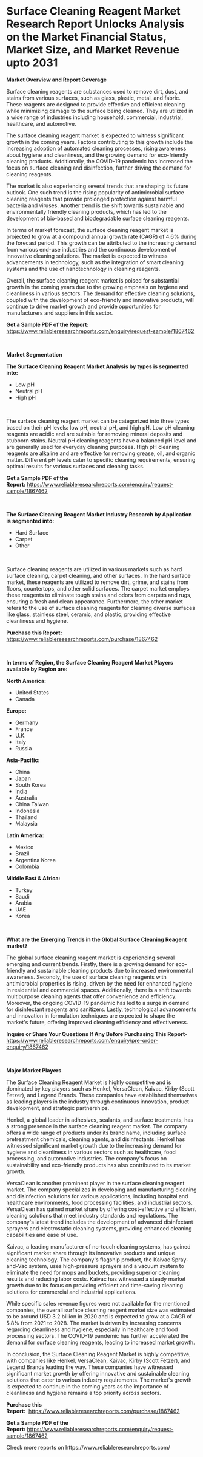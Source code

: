 <p><h1>Surface Cleaning Reagent Market Research Report Unlocks Analysis on the Market Financial Status, Market Size, and Market Revenue upto 2031</h1></p><p><strong>Market Overview and Report Coverage</strong></p>
<p><p>Surface cleaning reagents are substances used to remove dirt, dust, and stains from various surfaces, such as glass, plastic, metal, and fabric. These reagents are designed to provide effective and efficient cleaning while minimizing damage to the surface being cleaned. They are utilized in a wide range of industries including household, commercial, industrial, healthcare, and automotive.</p><p>The surface cleaning reagent market is expected to witness significant growth in the coming years. Factors contributing to this growth include the increasing adoption of automated cleaning processes, rising awareness about hygiene and cleanliness, and the growing demand for eco-friendly cleaning products. Additionally, the COVID-19 pandemic has increased the focus on surface cleaning and disinfection, further driving the demand for cleaning reagents.</p><p>The market is also experiencing several trends that are shaping its future outlook. One such trend is the rising popularity of antimicrobial surface cleaning reagents that provide prolonged protection against harmful bacteria and viruses. Another trend is the shift towards sustainable and environmentally friendly cleaning products, which has led to the development of bio-based and biodegradable surface cleaning reagents.</p><p>In terms of market forecast, the surface cleaning reagent market is projected to grow at a compound annual growth rate (CAGR) of 4.6% during the forecast period. This growth can be attributed to the increasing demand from various end-use industries and the continuous development of innovative cleaning solutions. The market is expected to witness advancements in technology, such as the integration of smart cleaning systems and the use of nanotechnology in cleaning reagents.</p><p>Overall, the surface cleaning reagent market is poised for substantial growth in the coming years due to the growing emphasis on hygiene and cleanliness in various sectors. The demand for effective cleaning solutions, coupled with the development of eco-friendly and innovative products, will continue to drive market growth and provide opportunities for manufacturers and suppliers in this sector.</p></p>
<p><strong>Get a Sample PDF of the Report:</strong> <a href="https://www.reliableresearchreports.com/enquiry/request-sample/1867462">https://www.reliableresearchreports.com/enquiry/request-sample/1867462</a></p>
<p>&nbsp;</p>
<p><strong>Market Segmentation</strong></p>
<p><strong>The Surface Cleaning Reagent Market Analysis by types is segmented into:</strong></p>
<p><ul><li>Low pH</li><li>Neutral pH</li><li>High pH</li></ul></p>
<p>&nbsp;</p>
<p><p>The surface cleaning reagent market can be categorized into three types based on their pH levels: low pH, neutral pH, and high pH. Low pH cleaning reagents are acidic and are suitable for removing mineral deposits and stubborn stains. Neutral pH cleaning reagents have a balanced pH level and are generally used for everyday cleaning purposes. High pH cleaning reagents are alkaline and are effective for removing grease, oil, and organic matter. Different pH levels cater to specific cleaning requirements, ensuring optimal results for various surfaces and cleaning tasks.</p></p>
<p><strong>Get a Sample PDF of the Report:</strong>&nbsp;<a href="https://www.reliableresearchreports.com/enquiry/request-sample/1867462">https://www.reliableresearchreports.com/enquiry/request-sample/1867462</a></p>
<p>&nbsp;</p>
<p><strong>The Surface Cleaning Reagent Market Industry Research by Application is segmented into:</strong></p>
<p><ul><li>Hard Surface</li><li>Carpet</li><li>Other</li></ul></p>
<p>&nbsp;</p>
<p><p>Surface cleaning reagents are utilized in various markets such as hard surface cleaning, carpet cleaning, and other surfaces. In the hard surface market, these reagents are utilized to remove dirt, grime, and stains from floors, countertops, and other solid surfaces. The carpet market employs these reagents to eliminate tough stains and odors from carpets and rugs, ensuring a fresh and clean appearance. Furthermore, the other market refers to the use of surface cleaning reagents for cleaning diverse surfaces like glass, stainless steel, ceramic, and plastic, providing effective cleanliness and hygiene.</p></p>
<p><strong>Purchase this Report:</strong>&nbsp; <a href="https://www.reliableresearchreports.com/purchase/1867462">https://www.reliableresearchreports.com/purchase/1867462</a></p>
<p>&nbsp;</p>
<p><strong>In terms of Region, the Surface Cleaning Reagent Market Players available by Region are:</strong></p>
<p>
    <p> <strong> North America: </strong>
        <ul>
            <li>United States</li>
            <li>Canada</li>
        </ul>
        </p> 
    <p> <strong> Europe: </strong>
        <ul>
            <li>Germany</li>
            <li>France</li>
            <li>U.K.</li>
            <li>Italy</li>
            <li>Russia</li>
        </ul>
        </p> 
    <p> <strong> Asia-Pacific: </strong>
        <ul>
            <li>China</li>
            <li>Japan</li>
            <li>South Korea</li>
            <li>India</li>
            <li>Australia</li>
            <li>China Taiwan</li>
            <li>Indonesia</li>
            <li>Thailand</li>
            <li>Malaysia</li>
        </ul>
        </p> 
    <p> <strong> Latin America: </strong>
        <ul>
            <li>Mexico</li>
            <li>Brazil</li>
            <li>Argentina Korea</li>
            <li>Colombia</li>
        </ul>
        </p> 
    <p> <strong> Middle East & Africa: </strong>
        <ul>
            <li>Turkey</li>
            <li>Saudi</li>
            <li>Arabia</li>
            <li>UAE</li>
            <li>Korea</li>
        </ul>
    </p>
    </p>
<p>&nbsp;</p>
<p><strong>What are the Emerging Trends in the Global Surface Cleaning Reagent market?</strong></p>
<p><p>The global surface cleaning reagent market is experiencing several emerging and current trends. Firstly, there is a growing demand for eco-friendly and sustainable cleaning products due to increased environmental awareness. Secondly, the use of surface cleaning reagents with antimicrobial properties is rising, driven by the need for enhanced hygiene in residential and commercial spaces. Additionally, there is a shift towards multipurpose cleaning agents that offer convenience and efficiency. Moreover, the ongoing COVID-19 pandemic has led to a surge in demand for disinfectant reagents and sanitizers. Lastly, technological advancements and innovation in formulation techniques are expected to shape the market's future, offering improved cleaning efficiency and effectiveness.</p></p>
<p><strong>Inquire or Share Your Questions If Any Before Purchasing This Report</strong>- <a href="https://www.reliableresearchreports.com/enquiry/pre-order-enquiry/1867462">https://www.reliableresearchreports.com/enquiry/pre-order-enquiry/1867462</a></p>
<p>&nbsp;</p>
<p><strong>Major Market Players</strong></p>
<p><p>The Surface Cleaning Reagent Market is highly competitive and is dominated by key players such as Henkel, VersaClean, Kaivac, Kirby (Scott Fetzer), and Legend Brands. These companies have established themselves as leading players in the industry through continuous innovation, product development, and strategic partnerships.</p><p>Henkel, a global leader in adhesives, sealants, and surface treatments, has a strong presence in the surface cleaning reagent market. The company offers a wide range of products under its brand name, including surface pretreatment chemicals, cleaning agents, and disinfectants. Henkel has witnessed significant market growth due to the increasing demand for hygiene and cleanliness in various sectors such as healthcare, food processing, and automotive industries. The company's focus on sustainability and eco-friendly products has also contributed to its market growth.</p><p>VersaClean is another prominent player in the surface cleaning reagent market. The company specializes in developing and manufacturing cleaning and disinfection solutions for various applications, including hospital and healthcare environments, food processing facilities, and industrial sectors. VersaClean has gained market share by offering cost-effective and efficient cleaning solutions that meet industry standards and regulations. The company's latest trend includes the development of advanced disinfectant sprayers and electrostatic cleaning systems, providing enhanced cleaning capabilities and ease of use.</p><p>Kaivac, a leading manufacturer of no-touch cleaning systems, has gained significant market share through its innovative products and unique cleaning technology. The company's flagship product, the Kaivac Spray-and-Vac system, uses high-pressure sprayers and a vacuum system to eliminate the need for mops and buckets, providing superior cleaning results and reducing labor costs. Kaivac has witnessed a steady market growth due to its focus on providing efficient and time-saving cleaning solutions for commercial and industrial applications.</p><p>While specific sales revenue figures were not available for the mentioned companies, the overall surface cleaning reagent market size was estimated to be around USD 3.2 billion in 2020 and is expected to grow at a CAGR of 5.8% from 2021 to 2028. The market is driven by increasing concerns regarding cleanliness and hygiene, especially in healthcare and food processing sectors. The COVID-19 pandemic has further accelerated the demand for surface cleaning reagents, leading to increased market growth.</p><p>In conclusion, the Surface Cleaning Reagent Market is highly competitive, with companies like Henkel, VersaClean, Kaivac, Kirby (Scott Fetzer), and Legend Brands leading the way. These companies have witnessed significant market growth by offering innovative and sustainable cleaning solutions that cater to various industry requirements. The market's growth is expected to continue in the coming years as the importance of cleanliness and hygiene remains a top priority across sectors.</p></p>
<p><strong>Purchase this Report:</strong>&nbsp;&nbsp;<a href="https://www.reliableresearchreports.com/purchase/1867462">https://www.reliableresearchreports.com/purchase/1867462</a></p>
<p></p>
<p><strong>Get a Sample PDF of the Report:</strong>&nbsp;<a href="https://www.reliableresearchreports.com/enquiry/request-sample/1867462">https://www.reliableresearchreports.com/enquiry/request-sample/1867462</a></p>
<p>Check more reports on https://www.reliableresearchreports.com/</p>